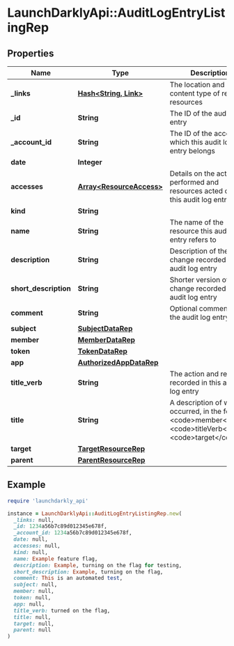 # LaunchDarklyApi::AuditLogEntryListingRep

## Properties

| Name | Type | Description | Notes |
| ---- | ---- | ----------- | ----- |
| **_links** | [**Hash&lt;String, Link&gt;**](Link.md) | The location and content type of related resources |  |
| **_id** | **String** | The ID of the audit log entry |  |
| **_account_id** | **String** | The ID of the account to which this audit log entry belongs |  |
| **date** | **Integer** |  |  |
| **accesses** | [**Array&lt;ResourceAccess&gt;**](ResourceAccess.md) | Details on the actions performed and resources acted on in this audit log entry |  |
| **kind** | **String** |  |  |
| **name** | **String** | The name of the resource this audit log entry refers to |  |
| **description** | **String** | Description of the change recorded in the audit log entry |  |
| **short_description** | **String** | Shorter version of the change recorded in the audit log entry |  |
| **comment** | **String** | Optional comment for the audit log entry | [optional] |
| **subject** | [**SubjectDataRep**](SubjectDataRep.md) |  | [optional] |
| **member** | [**MemberDataRep**](MemberDataRep.md) |  | [optional] |
| **token** | [**TokenDataRep**](TokenDataRep.md) |  | [optional] |
| **app** | [**AuthorizedAppDataRep**](AuthorizedAppDataRep.md) |  | [optional] |
| **title_verb** | **String** | The action and resource recorded in this audit log entry | [optional] |
| **title** | **String** | A description of what occurred, in the format &lt;code&gt;member&lt;/code&gt; &lt;code&gt;titleVerb&lt;/code&gt; &lt;code&gt;target&lt;/code&gt; | [optional] |
| **target** | [**TargetResourceRep**](TargetResourceRep.md) |  | [optional] |
| **parent** | [**ParentResourceRep**](ParentResourceRep.md) |  | [optional] |

## Example

```ruby
require 'launchdarkly_api'

instance = LaunchDarklyApi::AuditLogEntryListingRep.new(
  _links: null,
  _id: 1234a56b7c89d012345e678f,
  _account_id: 1234a56b7c89d012345e678f,
  date: null,
  accesses: null,
  kind: null,
  name: Example feature flag,
  description: Example, turning on the flag for testing,
  short_description: Example, turning on the flag,
  comment: This is an automated test,
  subject: null,
  member: null,
  token: null,
  app: null,
  title_verb: turned on the flag,
  title: null,
  target: null,
  parent: null
)
```

